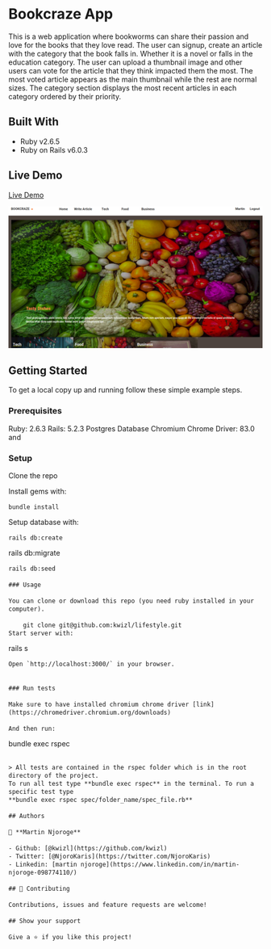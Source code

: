 # Bookcraze App
This is a web application where bookworms can share their passion and love for the books that they love read. The user can signup, create an article with the category that the book falls in. Whether it is a novel or falls in the education category. The user can upload a thumbnail image and other users can vote for the article that they think impacted them the most. The most voted article appears as the main thumbnail while the rest are normal sizes. The category section displays the most recent articles in each category ordered by their priority.

## Built With

- Ruby v2.6.5
- Ruby on Rails v6.0.3

## Live Demo

[Live Demo]()

![screenshot](./app/assets/images/index-page.png)

## Getting Started

To get a local copy up and running follow these simple example steps.

### Prerequisites

Ruby: 2.6.3
Rails: 5.2.3
Postgres Database
Chromium Chrome Driver: 83.0 and 

### Setup

Clone the repo

Install gems with:

```
bundle install
```

Setup database with:

```
rails db:create
```
rails db:migrate
```
rails db:seed

### Usage

You can clone or download this repo (you need ruby installed in your computer).

    git clone git@github.com:kwizl/lifestyle.git
Start server with:

```
rails s
```
Open `http://localhost:3000/` in your browser.


### Run tests

Make sure to have installed chromium chrome driver [link](https://chromedriver.chromium.org/downloads)

And then run:

```
bundle exec rspec
```

> All tests are contained in the rspec folder which is in the root directory of the project. 
To run all test type **bundle exec rspec** in the terminal. To run a specific test type 
**bundle exec rspec spec/folder_name/spec_file.rb**

## Authors

👤 **Martin Njoroge**

- Github: [@kwizl](https://github.com/kwizl)
- Twitter: [@NjoroKaris](https://twitter.com/NjoroKaris)
- Linkedin: [martin njoroge](https://www.linkedin.com/in/martin-njoroge-098774110/)

## 🤝 Contributing

Contributions, issues and feature requests are welcome!

## Show your support

Give a ⭐️ if you like this project!

